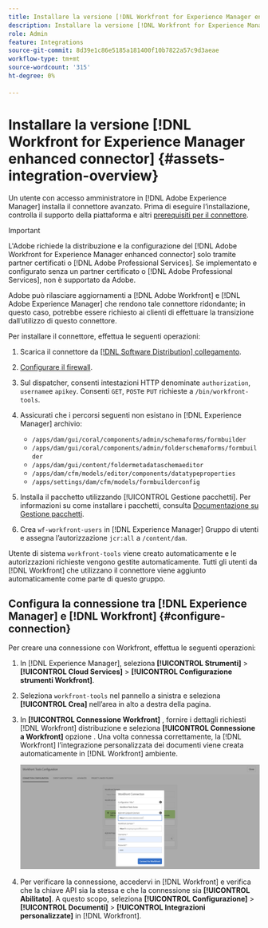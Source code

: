 ```yaml
---
title: Installare la versione [!DNL Workfront for Experience Manager enhanced connector]
description: Installare la versione [!DNL Workfront for Experience Manager enhanced connector]
role: Admin
feature: Integrations
source-git-commit: 8d39e1c86e5185a181400f10b7822a57c9d3aeae
workflow-type: tm+mt
source-wordcount: '315'
ht-degree: 0%

---
```



# Installare la versione [!DNL Workfront for Experience Manager enhanced connector] {#assets-integration-overview}

Un utente con accesso amministratore in [!DNL Adobe Experience Manager] installa il connettore avanzato. Prima di eseguire l’installazione, controlla il supporto della piattaforma e altri [prerequisiti per il connettore](https://one.workfront.com/s/csh?context=2467&amp;pubname=the-new-workfront-experience).

>[!IMPORTANT]
>
>L&#39;Adobe richiede la distribuzione e la configurazione del [!DNL Adobe Workfront for Experience Manager enhanced connector] solo tramite partner certificati o [!DNL Adobe Professional Services]. Se implementato e configurato senza un partner certificato o [!DNL Adobe Professional Services], non è supportato da Adobe.
>
>Adobe può rilasciare aggiornamenti a [!DNL Adobe Workfront] e [!DNL Adobe Experience Manager] che rendono tale connettore ridondante; in questo caso, potrebbe essere richiesto ai clienti di effettuare la transizione dall’utilizzo di questo connettore.

Per installare il connettore, effettua le seguenti operazioni:

1. Scarica il connettore da [[!DNL Software Distribution] collegamento](https://experience.adobe.com/#/downloads/content/software-distribution/en/aem.html?package=/content/software-distribution/en/details.html/content/dam/aem/public/adobe/packages/cq650/product/assets/workfront-tools.ui.apps.zip).

1. [Configurare il firewall](https://one.workfront.com/s/document-item?bundleId=the-new-workfront-experience&amp;topicId=Content%2FAdministration_and_Setup%2FGet_started-WF_administration%2Fconfigure-your-firewall.html).

1. Sul dispatcher, consenti intestazioni HTTP denominate `authorization`, `username`e `apikey`. Consenti `GET`, `POST`e `PUT` richieste a `/bin/workfront-tools`.

1. Assicurati che i percorsi seguenti non esistano in [!DNL Experience Manager] archivio:

   * `/apps/dam/gui/coral/components/admin/schemaforms/formbuilder`
   * `/apps/dam/gui/coral/components/admin/folderschemaforms/formbuilder`
   * `/apps/dam/gui/content/foldermetadataschemaeditor`
   * `/apps/dam/cfm/models/editor/components/datatypeproperties`
   * `/apps/settings/dam/cfm/models/formbuilderconfig`

1. Installa il pacchetto utilizzando [!UICONTROL Gestione pacchetti]. Per informazioni su come installare i pacchetti, consulta [Documentazione su Gestione pacchetti](/help/sites-administering/package-manager.md).

1. Crea `wf-workfront-users` in [!DNL Experience Manager] Gruppo di utenti e assegna l’autorizzazione `jcr:all` a `/content/dam`.

Utente di sistema `workfront-tools` viene creato automaticamente e le autorizzazioni richieste vengono gestite automaticamente. Tutti gli utenti da [!DNL Workfront] che utilizzano il connettore viene aggiunto automaticamente come parte di questo gruppo.

## Configura la connessione tra [!DNL Experience Manager] e [!DNL Workfront] {#configure-connection}

Per creare una connessione con Workfront, effettua le seguenti operazioni:

1. In [!DNL Experience Manager], seleziona **[!UICONTROL Strumenti]** > **[!UICONTROL Cloud Services]** > **[!UICONTROL Configurazione strumenti Workfront]**.

1. Seleziona `workfront-tools` nel pannello a sinistra e seleziona **[!UICONTROL Crea]** nell’area in alto a destra della pagina.

1. In **[!UICONTROL Connessione Workfront]** , fornire i dettagli richiesti [!DNL Workfront] distribuzione e seleziona **[!UICONTROL Connessione a Workfront]** opzione . Una volta connessa correttamente, la [!DNL Workfront] l’integrazione personalizzata dei documenti viene creata automaticamente in [!DNL Workfront] ambiente.

   ![Connetti [!DNL Experience Manager] e [!DNL Workfront]](/help/assets/assets/wf-connection-config.png)

1. Per verificare la connessione, accedervi in [!DNL Workfront] e verifica che la chiave API sia la stessa e che la connessione sia **[!UICONTROL Abilitato]**. A questo scopo, seleziona **[!UICONTROL Configurazione]** > **[!UICONTROL Documenti]** > **[!UICONTROL Integrazioni personalizzate]** in [!DNL Workfront].
